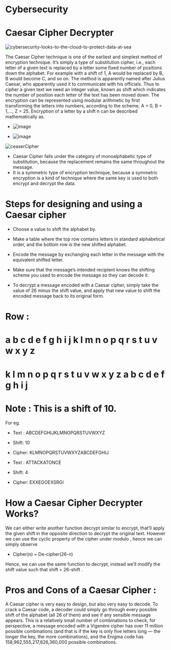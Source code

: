# Cybersecurity

# Caesar Cipher Decrypter



![cybersecurity-looks-to-the-cloud-to-protect-data-at-sea](https://user-images.githubusercontent.com/75733364/108591332-42e84280-738e-11eb-9cd8-cbc3090f4394.jpg)



The Caesar Cipher technique is one of the earliest and simplest method of encryption technique. It’s simply a type of substitution cipher, i.e., each letter of a given text is replaced by a letter some fixed number of positions down the alphabet. For example with a shift of 1, A would be replaced by B, B would become C, and so on. The method is apparently named after Julius Caesar, who apparently used it to communicate with his officials.
Thus to cipher a given text we need an integer value, known as shift which indicates the number of position each letter of the text has been moved down.
The encryption can be represented using modular arithmetic by first transforming the letters into numbers, according to the scheme, A = 0, B = 1,…, Z = 25. Encryption of a letter by a shift n can be described mathematically as.

- ![image](https://user-images.githubusercontent.com/75733364/108591645-cd7d7180-738f-11eb-8e0b-31f04f6684e7.png)

- ![image](https://user-images.githubusercontent.com/75733364/108591658-da9a6080-738f-11eb-816b-4d1c3d442ab6.png)

![ceaserCipher](https://user-images.githubusercontent.com/75733364/108591674-e6862280-738f-11eb-801e-f7917d563982.png)

- Caesar Cipher falls under the category of monoalphabetic type of substitution, because the replacement remains the same throughout the message.
- It is a symmetric type of encryption technique, because a symmetric encryption is a kind of technique where the same key is used to both encrypt and decrypt the data. 

# Steps for designing and using a Caesar cipher

- Choose a value to shift the alphabet by.

- Make a table where the top row contains letters in standard alphabetical order, and the bottom row is the new shifted alphabet.

- Encode the message by exchanging each letter in the message with the equivalent shifted letter.

- Make sure that the message’s intended recipient knows the shifting scheme you used to encode the message so they can decode it.

- To decrypt a message encoded with a Caesar cipher, simply take the value of 26 minus the shift value, and apply that new value to shift the encoded message back to its original form.

# Row :

# a	b	c	d	e	f	g	h	i	j	k	l	m	n	o	p	q	r	s	t	u	v	w	x	y	z
# k	l	m	n	o	p	q	r	s	t	u	v	w	x	y	z	a	b	c	d	e	f	g	h	i	j

# Note : This is a shift of 10.

For eg.

- Text : ABCDEFGHIJKLMNOPQRSTUVWXYZ
- Shift: 10
- Cipher: KLMNOPQRSTUVWXYZABCDEFGHIJ

- Text : ATTACKATONCE
- Shift: 4
- Cipher: EXXEGOEXSRGI


# How a Caesar Cipher Decrypter Works?
We can either write another function decrypt similar to encrypt, that’ll apply the given shift in the opposite direction to decrypt the original text. However we can use the cyclic property of the cipher under modulo , hence we can simply observe

- Cipher(n) = De-cipher(26-n)

Hence, we can use the same function to decrypt, instead we’ll modify the shift value such that shift = 26-shift .

# Pros and Cons of a Caesar Cipher :

A Caesar cipher is very easy to design, but also very easy to decode. To crack a Caesar code, a decoder could simply go through every possible shift of the alphabet (all 26 of them) and see if any sensible message appears. This is a relatively small number of combinations to check, for perspective, a message encoded with a Vigenère cipher has over 11 million possible combinations (and that is if the key is only five letters long — the longer the key, the more combinations), and the Enigma code has 158,962,555,217,826,360,000  possible combinations.

